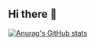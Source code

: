 ## Hi there 👋

[![Anurag's GitHub stats](https://github-readme-stats.vercel.app/api?username=NinjaKanami&count_private=true)](https://github.com/anuraghazra/github-readme-stats)

<!--
**NinjaKanami/NinjaKanami** is a ✨ _special_ ✨ repository because its `README.md` (this file) appears on your GitHub profile.

Here are some ideas to get you started:

- 🔭 I’m currently working on ...
- 🌱 I’m currently learning ...
- 👯 I’m looking to collaborate on ...
- 🤔 I’m looking for help with ...
- 💬 Ask me about ...
- 📫 How to reach me: ...
- 😄 Pronouns: ...
- ⚡ Fun fact: ...
-->

